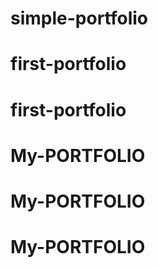 # simple-portfolio
# first-portfolio
# first-portfolio
# My-PORTFOLIO
# My-PORTFOLIO
# My-PORTFOLIO
